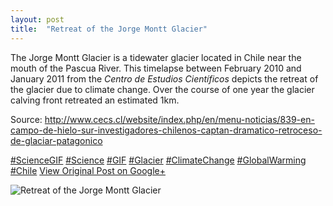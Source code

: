 ```yaml
---
layout: post
title:  "Retreat of the Jorge Montt Glacier"
---
```


The Jorge Montt Glacier is a tidewater glacier located in Chile near the mouth of the Pascua River. This timelapse between February 2010 and January 2011 from the _Centro de Estudios Científicos_ depicts the retreat of the glacier due to climate change. Over the course of one year the glacier calving front retreated an estimated 1km.   
  
Source: <http://www.cecs.cl/website/index.php/en/menu-noticias/839-en-campo-de-hielo-sur-investigadores-chilenos-captan-dramatico-retroceso-de-glaciar-patagonico>  
  
[#ScienceGIF](https://plus.google.com/s/%23ScienceGIF/posts) [#Science](https://plus.google.com/s/%23Science/posts) [#GIF](https://plus.google.com/s/%23GIF/posts) [#Glacier](https://plus.google.com/s/%23Glacier/posts) [#ClimateChange](https://plus.google.com/s/%23ClimateChange/posts) [#GlobalWarming](https://plus.google.com/s/%23GlobalWarming/posts) [#Chile](https://plus.google.com/s/%23Chile/posts)
[View Original Post on Google+](https://plus.google.com/+ColinSullender/posts/fs8XdC8bSa7)

![Retreat of the Jorge Montt Glacier](/assets/img/2015-06-05-Retreat-of-the-Jorge-Montt-Glacier.gif)
